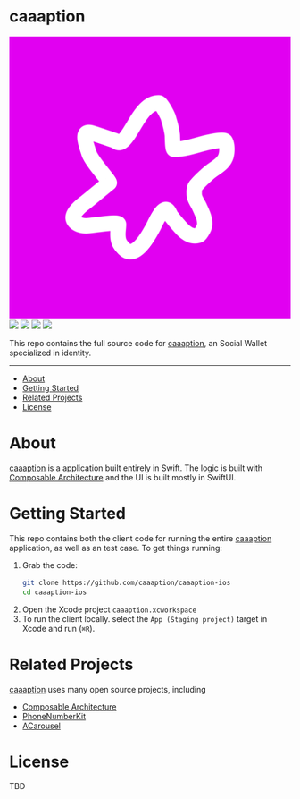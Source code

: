 # caaaption

<img src='./App/iOS/Assets.xcassets/AppIcon.appiconset/icon_pink4-1024.png'>

<div align='left'>
    <img src='https://github.com/caaaption/caaaption-ios/actions/workflows/ci.yml/badge.svg'>
    <img src='https://github.com/tomokisun/caaaption-ios/actions/workflows/format.yml/badge.svg'>
    <img src='https://img.shields.io/badge/language-Swift-orange.svg'>
    <img src='https://img.shields.io/badge/platform-iOS%20-green.svg'>
</div>

This repo contains the full source code for [caaaption](https://caaaption.com), an Social Wallet specialized in identity.

---

- [About](#about)
- [Getting Started](#getting-started)
- [Related Projects](#related-projects)
- [License](#license)

# About

[caaaption](https://caaaption.com) is a application built entirely in Swift. The logic is built with [Composable Architecture](https://github.com/pointfreeco/swift-composable-architecture) and the UI is  built mostly in SwiftUI.

# Getting Started

This repo contains both the client code for running the entire [caaaption](https://caaaption.com) application, as well as an test case. To get things running:

1. Grab the code:
    ```sh
    git clone https://github.com/caaaption/caaaption-ios
    cd caaaption-ios
    ```
2. Open the Xcode project `caaaption.xcworkspace`
3. To run the client locally. select the `App (Staging project)` target in Xcode and run (`⌘R`).

# Related Projects

[caaaption](https://caaaption.com) uses many open source projects, including

- [Composable Architecture](https://github.com/pointfreeco/swift-composable-architecture)
- [PhoneNumberKit](https://github.com/marmelroy/PhoneNumberKit)
- [ACarousel](https://github.com/JWAutumn/ACarousel)

# License

TBD